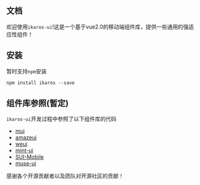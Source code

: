 ## 文档
欢迎使用`ikaros-ui`!这是一个基于vue2.0的移动端组件库，提供一些通用的强适应性组件！

## 安装
暂时支持`npm`安装
```html
npm install ikaros --save
```

## 组件库参照(暂定)
`ikaros-ui`开发过程中参照了以下组件库的代码

- [mui](https://github.com/dcloudio/mui)
- [amazeui](https://github.com/amazeui/amazeui)
- [weui](https://github.com/Tencent/weui)
- [mint-ui](https://github.com/ElemeFE/mint-ui)
- [SUI-Mobile](https://github.com/sdc-alibaba/SUI-Mobile)
- [muse-ui](https://github.com/museui/muse-ui)

感谢各个开源贡献者以及团队对开源社区的贡献！


